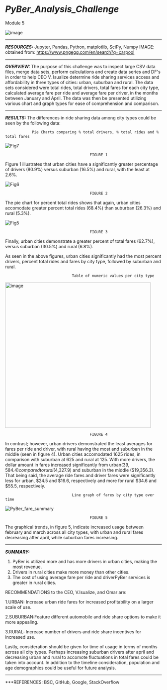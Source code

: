 # ***PyBer_Analysis_Challenge***
Module 5

![image](https://user-images.githubusercontent.com/90135381/158723961-5f92ec31-1548-4a80-8c7b-4f8890b0bba9.png)

________________
***RESOURCES:***
Jupyter, Pandas, Python, matplotlib, SciPy, Numpy
IMAGE: obtained from: https://www.pngegg.com/en/search?q=carpool

_______________
***OVERVIEW:***
The purpose of this challenge was to inspect large CSV data files, merge data sets, perform calculations and create data series and DF's in order to help CEO V. Isualize determine ride sharing services access and affordability in three types of cities: urban, suburban and rural. The data sets considered were total rides, total drivers, total fares for each city type, calculated average fare per ride and average fare per driver, in the months between January and April. The data was then be presented utilizing various chart and graph types for ease of comprehension and comparison.

______________
***RESULTS:***
The differences in ride sharing data among city types could be seen by the following data:

                Pie Charts comparing % total drivers, % total rides and % total fares

![Fig7](https://user-images.githubusercontent.com/90135381/144482421-13928bbd-3a16-4d88-8eef-568bd059d5a4.png)

                                          FIGURE 1
Figure 1 illustrates that urban cities have a significantly greater percentage of drivers (80.9%) versus suburban (16.5%) and rural, with the least at 2.6%.

![Fig6](https://user-images.githubusercontent.com/90135381/144482659-e0ef11e2-62ff-4df0-bbae-c6ea60317746.png)

                                          FIGURE 2

The pie chart for percent total rides shows that again, urban cities accomodate greater percent total rides (68.4%) than suburban (26.3%) and rural (5.3%).

![Fig5](https://user-images.githubusercontent.com/90135381/144482489-7aab1ab7-7ac2-47cb-9815-2077612f87d0.png)

                                          FIGURE 3
Finally, urban cities demonstrate a greater percent of total fares (62.7%), versus suburban (30.5%) and rural (6.8%).                                        
               
As seen in the above figures, urban cities significantly had the most percent drivers, percent total rides and fares by city type, followed by suburban and rural. 
 
                                  Table of numeric values per city type
<img width="468" alt="image" src="https://user-images.githubusercontent.com/90135381/144486195-92386663-5704-4687-ba5d-6cfa83863e98.png">

                                          FIGURE 4
In contrast; however, urban drivers demonstrated the least averages for fares per ride and driver, with rural having the most and suburban in the middle (seen in figure 4).  Urban cities accomodated 1625 rides, in comparison with suburban at 625 and rural at 125. With more drivers, the dollar amount in fares increased significantly from urban($39,584.4) compared to rural ($4,327.9) and suburban in the middle ($19,356.3). That being said, the average ride fares and driver fares were significantly less for urban, $24.5 and $16.6, respectively and more for rural $34.6 and $55.5, respectively.

                                  Line graph of fares by city type over time
![PyBer_fare_summary](https://user-images.githubusercontent.com/90135381/144482116-3242a8c7-ebb1-4842-a407-d246cc4c80d2.png)

                                          FIGURE 5
The graphical trends, in figure 5,  indicate increased usage between february and march across all city types, with urban and rural fares decreasing after april, while suburban fares increasing.

______________
***SUMMARY:***

1. PyBer is utilized more and has more drivers in urban cities, making the most revenue.
2. Drivers in rural cities make more money than other cities.
3. The cost of using average fare per ride and driverPyBer services is greater in rural cities.

RECOMMENDATIONS to the CEO, V.Isualize, and Omar are:

1.URBAN: Increase urban ride fares for increased profitability on a larger scale of use.

2.SUBURBAN:Feature different automobile and ride share options to make it more appealing.

3.RURAL: Increase number of drivers and ride share incentives for increased use.

Lastly, consideration should be given for time of usage in terms of months across all city types. Perhaps increasing suburban drivers after april and decreasing urban and rural to accomote fluctuations in total fares could be taken into account. In addition to the timeline consideration, population and age demographics could be useful for future analysis.

______________
***REFERENCES: BSC, GitHub, Google, StackOverflow
